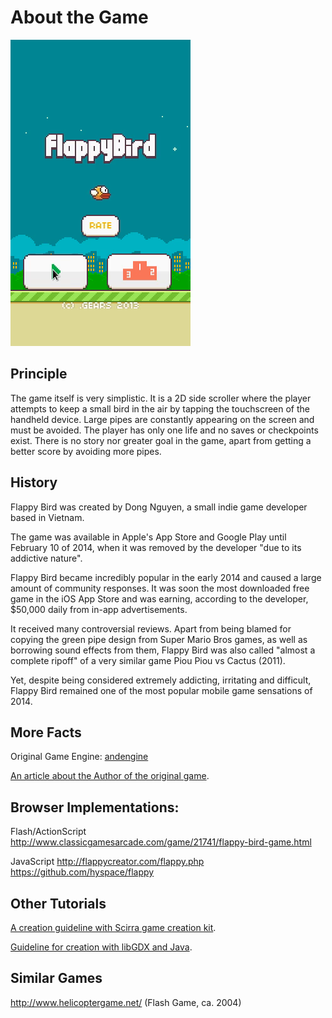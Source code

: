 # About the Game

![](Images/FlappyPromo.png)

## Principle

The game itself is very simplistic. It is a 2D side scroller where the player attempts to keep a small bird in the air by tapping the touchscreen of the handheld device. Large pipes are constantly appearing on the screen and must be avoided. The player has only one life and no saves or checkpoints exist. There is no story nor greater goal in the game, apart from getting a better score by avoiding more pipes.

## History

Flappy Bird was created by Dong Nguyen, a small indie game developer based in Vietnam.

The game was available in Apple's App Store and Google Play until February 10 of 2014, when it was removed by the developer "due to its addictive nature".

Flappy Bird became incredibly popular in the early 2014 and caused a large amount of community responses. It was soon the most downloaded free game in the iOS App Store and was earning, according to the developer, \$50,000 daily from in-app advertisements.

It received many controversial reviews. Apart from being blamed for copying the green pipe design from Super Mario Bros games, as well as borrowing sound effects from them, Flappy Bird was also called "almost a complete ripoff" of a very similar game Piou Piou vs Cactus (2011).

Yet, despite being considered extremely addicting, irritating and difficult, Flappy Bird remained one of the most popular mobile game sensations of 2014.

## More Facts

Original Game Engine: [andengine](https://github.com/nicolasgramlich/AndEngine)

[An article about the Author of the original game](http://www.rollingstone.com/culture/news/the-flight-of-the-birdman-flappy-bird-creator-dong-nguyen-speaks-out-20140311).

## Browser Implementations:

Flash/ActionScript
http://www.classicgamesarcade.com/game/21741/flappy-bird-game.html

JavaScript
http://flappycreator.com/flappy.php
https://github.com/hyspace/flappy

## Other Tutorials

[A creation guideline with Scirra game creation kit](https://www.scirra.com/tutorials/857/flappy-birds-clone-in-10-minutes/page-1).

[Guideline for creation with libGDX and Java](http://www.kilobolt.com/day-1-flappy-bird---an-in-depth-analysis.html).

## Similar Games

<http://www.helicoptergame.net/> (Flash Game, ca. 2004)
